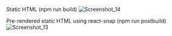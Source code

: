 Static HTML (npm run build)
![Screenshot_14](https://user-images.githubusercontent.com/18028054/110340250-ba2a0180-8031-11eb-92f5-c832539ca3c1.png)

Pre-rendered static HTML using react-snap (npm run postbuild)
![Screenshot_13](https://user-images.githubusercontent.com/18028054/110339882-53a4e380-8031-11eb-8427-7ce64aa52209.png)
